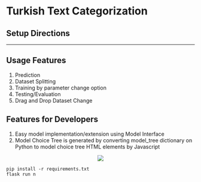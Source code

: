 # Turkish Text Categorization


## Setup Directions

---
## Usage Features    

1.  Prediction
2.  Dataset Splitting
3.  Training by parameter change option
4.  Testing/Evaluation
5.  Drag and Drop Dataset Change

## Features for Developers    

1.  Easy model implementation/extension using Model Interface
2.  Model Choice Tree is generated by converting model_tree dictionary on Python to model choice tree HTML elements by Javascript 


<p align="center">
    <img src="https://github.com/DevMilk/AutoNLPClassifier/blob/main/usage/usage.gif">
</p>            


    pip install -r requirements.txt
    flask run n
